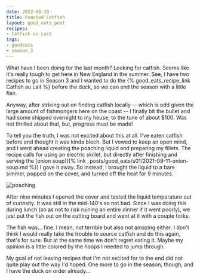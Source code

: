 ```yaml
---
date: 2022-08-10
title: Poached Catfish
layout: good_eats_post
recipes:
- Catfish au Lait
tags:
- goodeats
- season_3
---
```


What have I been doing for the last month? Looking for catfish. Seems like it's really tough
to get here in New England in the summer. See, I have two recipes to go in Season 3 and I
wanted to do the {% good_eats_recipe_link Catfish au Lait %} before the duck, so we can end
the season with a little flair.

Anyway, after striking out on finding catfish locally -- which is odd given the large amount
of fishmongers here on the coast -- I finally bit the bullet and had some shipped overnight
to my house, to the tune of about $100. Was not thrilled about that, but, progress must
be made!

To tell you the truth, I was not excited about this at all. I've eaten catfish before and
thought it was kinda blech. But I vowed to keep an open mind, and I went ahead creating the
poaching liquid and preparing my fillets. The recipe calls for using an electric skillet,
but directly after finishing and serving the
[onion soup]({% link _posts/good_eats/s01/2021-09-11-onion-soup.md %}) I gave it away. So instead, I
brought the liquid to a bare simmer, popped on the cover, and turned off the heat for 9 minutes.

![poaching](https://lh3.googleusercontent.com/pw/AL9nZEVuj87UJTZfPVvROOQ09tP1ol7zPNs9HVRshZYXEzdVaCsLiGIoJQezKABLUKzaPH6wrVHtbpY8bkMD9oQaGl9O7JqxPwftXv2TbOd1LBlHds4ZSuKKH6cX0Ej9BZlaBDLmhoAYGI0ZiiA6gN5NGnsq=w600)

After nine minutes I opened the cover and tested the liquid temperature out of curiosity. It
was still in the mid-140's so not bad. Since I was doing this during lunch (so as not to risk
ruining an entire dinner if it went poorly), we just put the fish out on the cutting board and
went at it with a couple forks.

The fish was... fine. I mean, not terrible but also not amazing either. I don't think I would
really take the trouble to source catfish and do this again, that's for sure. But at the same
time we don't regret eating it. Maybe my opinion is a little colored by the hoops I needed to
jump through.

My goal of not leaving recipes that I'm not excited for to the end did not quite play out the
way I'd hoped. One more to go in the season, though, and I have the duck on order already...
